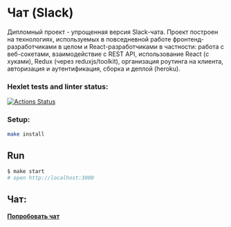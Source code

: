# Чат (Slack)

Дипломный проект - упрощенная версия Slack-чата. Проект построен на технологиях, используемых в повседневной работе фронтенд-разработчиками в целом и React-разработчиками в частности: работа с веб-сокетами, взаимодействие с REST API, использование React (с хуками), Redux (через reduxjs/toolkit), организация роутинга на клиента, авторизация и аутентификация, сборка и деплой (heroku).

### Hexlet tests and linter status:
[![Actions Status](https://github.com/MONDAYMIND/frontend-project-lvl4/workflows/hexlet-check/badge.svg)](https://github.com/MONDAYMIND/frontend-project-lvl4/actions)

### Setup:

```sh
make install
```

## Run

```sh
$ make start
# open http://localhost:3000
```

## Чат:
**[Попробовать чат](https://calm-coast-07011.herokuapp.com/)**